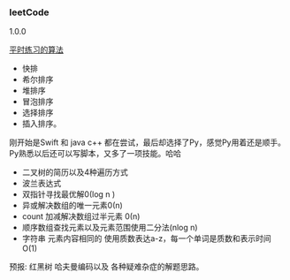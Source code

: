 ### leetCode
1.0.0

[平时练习的算法](https://github.com/ifgyong/leetCode/blob/master/leetcodePython3/class/blog/sort.MD)
- 快排
- 希尔排序
- 堆排序
- 冒泡排序
- 选择排序
- 插入排序。


刚开始是Swift 和 java c++ 都在尝试，最后却选择了Py，感觉Py用着还是顺手。
Py熟悉以后还可以写脚本，又多了一项技能。哈哈
- 二叉树的简历以及4种遍历方式
- 波兰表达式
- 双指针寻找最优解0(log n )
- 异或解决数组的唯一元素0(n)
- count 加减解决数组过半元素 0(n)
- 顺序数组查找元素以及元素范围使用二分法(nlog n)
- 字符串 元素内容相同的 使用质数表达a-z，每一个单词是质数和表示时间 O(1)

预报: 红黑树 哈夫曼编码以及 各种疑难杂症的解题思路。
